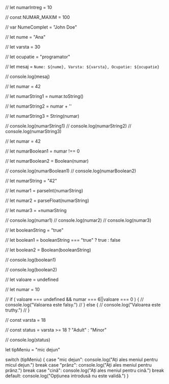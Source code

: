 // let numarIntreg = 10

// const NUMAR_MAXIM = 100

// var NumeComplet = "John Doe"



// let nume = "Ana"

// let varsta = 30

// let ocupatie = "programator"

// let mesaj = `Nume: ${nume}, Varsta: ${varsta}, Ocupatie: ${ocupatie}`

// console.log(mesaj)


// let numar = 42

// let numarString1 = numar.toString()

// let numarString2 = numar + ''

// let numarString3 = String(numar)

// console.log(numarString1)
// console.log(numarString2)
// console.log(numarString3)


// let numar = 42

// let numarBoolean1 = numar !== 0

// let numarBoolean2 = Boolean(numar)

// console.log(numarBoolean1)
// console.log(numarBoolean2)


// let numarString = "42"

// let numar1 = parseInt(numarString)

// let numar2 = parseFloat(numarString)

// let numar3 = +numarString

// console.log(numar1)
// console.log(numar2)
// console.log(numar3)


// let booleanString = "true"

// let boolean1 = booleanString === "true" ? true : false

// let boolean2 = Boolean(booleanString)

// console.log(boolean1)

// console.log(boolean2)


// let valoare = undefined

// let numar = 10

// if ( valoare === undefined && numar === 6||valoare === 0 ) {
//     console.log("Valoarea este falsy.")
// } else {
//     console.log("Valoarea este truthy.")
// }


// const varsta = 18

// const status = varsta >= 18 ? "Adult" : "Minor"

// console.log(status)


let tipMeniu = "mic dejun"

switch (tipMeniu) {
    case "mic dejun":
        console.log("Ați ales meniul pentru micul dejun.")
        break
    case "prânz":
        console.log("Ați ales meniul pentru prânz.")
        break
    case "cină":
        console.log("Ați ales meniul pentru cină.")
        break
    default:
        console.log("Opțiunea introdusă nu este validă.")
}
